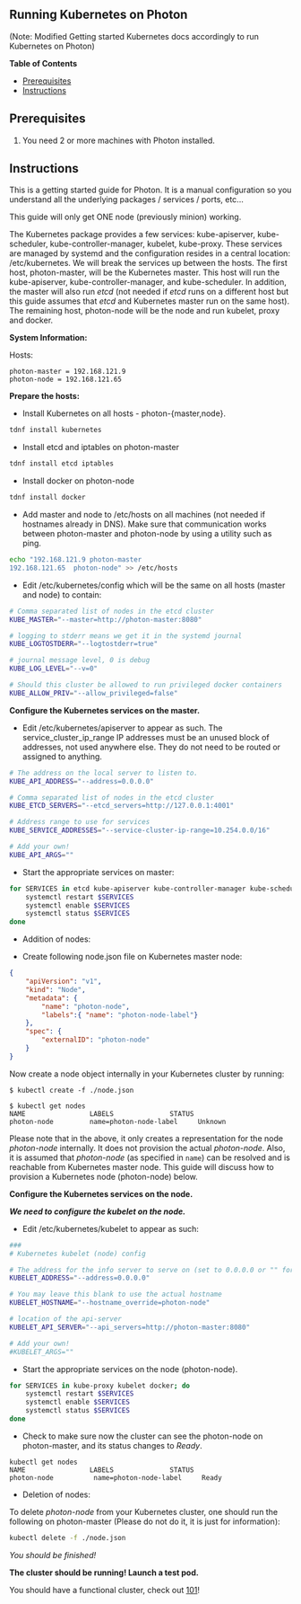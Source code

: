 Running Kubernetes on Photon
-----------------------------------------------------

(Note: Modified Getting started Kubernetes docs accordingly to run Kubernetes on Photon)

**Table of Contents**

- [Prerequisites](#prerequisites)
- [Instructions](#instructions)

## Prerequisites

1. You need 2 or more machines with Photon installed.

## Instructions

This is a getting started guide for Photon.  It is a manual configuration so you understand all the underlying packages / services / ports, etc...

This guide will only get ONE node (previously minion) working.  

The Kubernetes package provides a few services: kube-apiserver, kube-scheduler, kube-controller-manager, kubelet, kube-proxy.  These services are managed by systemd and the configuration resides in a central location: /etc/kubernetes.  We will break the services up between the hosts.  The first host, photon-master, will be the Kubernetes master.  This host will run the kube-apiserver, kube-controller-manager, and kube-scheduler.  In addition, the master will also run _etcd_ (not needed if _etcd_ runs on a different host but this guide assumes that _etcd_ and Kubernetes master run on the same host).  The remaining host, photon-node will be the node and run kubelet, proxy and docker.

**System Information:**

Hosts:

```
photon-master = 192.168.121.9
photon-node = 192.168.121.65
```

**Prepare the hosts:**
    
* Install Kubernetes on all hosts - photon-{master,node}.

```sh
tdnf install kubernetes
```

* Install etcd and iptables on photon-master

```sh
tdnf install etcd iptables
```

* Install docker on photon-node

```sh
tdnf install docker
```

* Add master and node to /etc/hosts on all machines (not needed if hostnames already in DNS). Make sure that communication works between photon-master and photon-node by using a utility such as ping.

```sh
echo "192.168.121.9	photon-master
192.168.121.65	photon-node" >> /etc/hosts
```

* Edit /etc/kubernetes/config which will be the same on all hosts (master and node) to contain:

```sh
# Comma separated list of nodes in the etcd cluster
KUBE_MASTER="--master=http://photon-master:8080"

# logging to stderr means we get it in the systemd journal
KUBE_LOGTOSTDERR="--logtostderr=true"

# journal message level, 0 is debug
KUBE_LOG_LEVEL="--v=0"

# Should this cluster be allowed to run privileged docker containers
KUBE_ALLOW_PRIV="--allow_privileged=false"
```

**Configure the Kubernetes services on the master.**

* Edit /etc/kubernetes/apiserver to appear as such.  The service_cluster_ip_range IP addresses must be an unused block of addresses, not used anywhere else.  They do not need to be routed or assigned to anything.

```sh
# The address on the local server to listen to.
KUBE_API_ADDRESS="--address=0.0.0.0"

# Comma separated list of nodes in the etcd cluster
KUBE_ETCD_SERVERS="--etcd_servers=http://127.0.0.1:4001"

# Address range to use for services
KUBE_SERVICE_ADDRESSES="--service-cluster-ip-range=10.254.0.0/16"

# Add your own!
KUBE_API_ARGS=""
```

* Start the appropriate services on master:

```sh
for SERVICES in etcd kube-apiserver kube-controller-manager kube-scheduler; do
	systemctl restart $SERVICES
	systemctl enable $SERVICES
	systemctl status $SERVICES
done
```

* Addition of nodes:

* Create following node.json file on Kubernetes master node:

```json
{
    "apiVersion": "v1",
    "kind": "Node",
    "metadata": {
        "name": "photon-node",
        "labels":{ "name": "photon-node-label"}
    },
    "spec": {
        "externalID": "photon-node"
    }
}
```

Now create a node object internally in your Kubernetes cluster by running:

```console
$ kubectl create -f ./node.json

$ kubectl get nodes
NAME                LABELS              STATUS
photon-node         name=photon-node-label     Unknown
```

Please note that in the above, it only creates a representation for the node
_photon-node_ internally. It does not provision the actual _photon-node_. Also, it
is assumed that _photon-node_ (as specified in `name`) can be resolved and is
reachable from Kubernetes master node. This guide will discuss how to provision
a Kubernetes node (photon-node) below.

**Configure the Kubernetes services on the node.**

***We need to configure the kubelet on the node.***

* Edit /etc/kubernetes/kubelet to appear as such:

```sh
###
# Kubernetes kubelet (node) config

# The address for the info server to serve on (set to 0.0.0.0 or "" for all interfaces)
KUBELET_ADDRESS="--address=0.0.0.0"

# You may leave this blank to use the actual hostname
KUBELET_HOSTNAME="--hostname_override=photon-node"

# location of the api-server
KUBELET_API_SERVER="--api_servers=http://photon-master:8080"

# Add your own!
#KUBELET_ARGS=""
```

* Start the appropriate services on the node (photon-node).

```sh
for SERVICES in kube-proxy kubelet docker; do 
    systemctl restart $SERVICES
    systemctl enable $SERVICES
    systemctl status $SERVICES 
done
```

* Check to make sure now the cluster can see the photon-node on photon-master, and its status changes to _Ready_.

```console
kubectl get nodes
NAME                LABELS              STATUS
photon-node          name=photon-node-label     Ready
```

* Deletion of nodes:

To delete _photon-node_ from your Kubernetes cluster, one should run the following on photon-master (Please do not do it, it is just for information):

```sh
kubectl delete -f ./node.json
```

*You should be finished!*

**The cluster should be running! Launch a test pod.**

You should have a functional cluster, check out [101](https://github.com/GoogleCloudPlatform/kubernetes/blob/master/docs/user-guide/walkthrough/README.md)!

